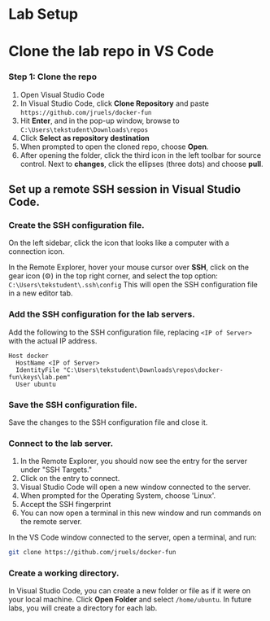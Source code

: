 # Lab Setup 

# Clone the lab repo in VS Code

### Step 1: Clone the repo

1. Open Visual Studio Code
2. In Visual Studio Code, click **Clone Repository** and paste `https://github.com/jruels/docker-fun`
3. Hit **Enter**, and in the pop-up window, browse to `C:\Users\tekstudent\Downloads\repos`
4. Click **Select as repository destination**
5. When prompted to open the cloned repo, choose **Open**.
6. After opening the folder, click the third icon in the left toolbar for source control. Next to **changes**, click the ellipses (three dots) and choose **pull**.

## Set up a remote SSH session in Visual Studio Code.   

### Create the SSH configuration file.

On the left sidebar, click the icon that looks like a computer with a connection icon.

In the Remote Explorer, hover your mouse cursor over **SSH**, click on the gear icon (⚙️) in the top right corner, and select the top option: `C:\Users\tekstudent\.ssh\config` This will open the SSH configuration file in a new editor tab.


### Add the SSH configuration for the lab servers.

Add the following to the SSH configuration file, replacing `<IP of Server>` with the actual IP address.

```plaintext
Host docker
  HostName <IP of Server>
  IdentityFile "C:\Users\tekstudent\Downloads\repos\docker-fun\keys\lab.pem"
  User ubuntu
```

### Save the SSH configuration file.

Save the changes to the SSH configuration file and close it.


### Connect to the lab server.

1. In the Remote Explorer, you should now see the entry for the server under "SSH Targets."
2. Click on the entry to connect.
3. Visual Studio Code will open a new window connected to the server.
4. When prompted for the Operating System, choose 'Linux'.  
5. Accept the SSH fingerprint
6. You can now open a terminal in this new window and run commands on the remote server.

In the VS Code window connected to the server, open a terminal, and run: 

```bash
git clone https://github.com/jruels/docker-fun
```



### Create a working directory.

In Visual Studio Code, you can create a new folder or file as if it were on your local machine.
Click **Open Folder** and select `/home/ubuntu`.
In future labs, you will create a directory for each lab.


